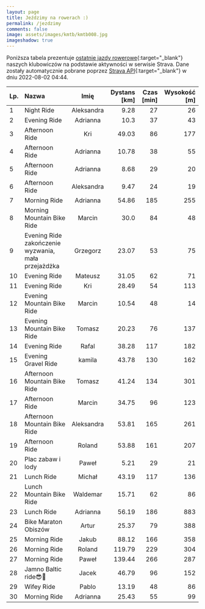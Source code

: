 ```yaml
---
layout: page
title: Jeździmy na rowerach :)
permalink: /jezdzimy
comments: false
image: assets/images/kmtb/kmtb008.jpg
imageshadow: true
---
```


Poniższa tabela prezentuje [ostatnie jazdy rowerowe](https://www.strava.com/clubs/336381){:target="_blank"} naszych klubowiczów na podstawie aktywności w serwisie Strava. Dane zostały automatycznie pobrane poprzez [Strava API](https://developers.strava.com/docs/reference/#api-Clubs-getClubActivitiesById){:target="_blank"} w dniu 2022-08-02 04:44.

Lp. | Nazwa | Imię | Dystans [km] | Czas [min] | Wysokość [m]
:--- | :--- | :---: | ---: | ---: | ---:
1|Night Ride|Aleksandra|9.28|27|26
2|Evening Ride|Adrianna|10.3|37|43
3|Afternoon Ride|Kri|49.03|86|177
4|Afternoon Ride|Adrianna|10.78|38|55
5|Afternoon Ride|Adrianna|8.68|29|20
6|Afternoon Ride|Aleksandra|9.47|24|19
7|Morning Ride|Adrianna|54.86|185|255
8|Morning Mountain Bike Ride|Marcin|30.0|84|48
9|Evening Ride zakończenie wyzwania, mała przejażdżka|Grzegorz|23.07|53|75
10|Evening Ride|Mateusz|31.05|62|71
11|Evening Ride|Kri|28.49|54|113
12|Evening Mountain Bike Ride|Marcin|10.54|48|14
13|Evening Mountain Bike Ride|Tomasz|20.23|76|137
14|Evening Ride|Rafal|38.28|117|182
15|Evening Gravel Ride|kamila|43.78|130|162
16|Afternoon Mountain Bike Ride|Tomasz|41.24|134|301
17|Afternoon Ride|Marcin|34.75|96|123
18|Afternoon Mountain Bike Ride|Aleksandra|53.81|165|261
19|Afternoon Ride|Roland|53.88|161|207
20|Plac zabaw i lody|Paweł|5.21|29|21
21|Lunch Ride|Michał|43.19|117|136
22|Lunch Mountain Bike Ride|Waldemar|15.71|62|86
23|Lunch Ride|Adrianna|56.19|186|883
24|Bike Maraton Obiszów|Artur|25.37|79|388
25|Morning Ride|Jakub|88.12|166|358
26|Morning Ride|Roland|119.79|229|304
27|Morning Ride |Paweł|139.44|266|287
28|Jamno Baltic ride😎📶|Jacek|46.79|96|152
29|Wifey Ride|Pablo|13.19|48|86
30|Morning Ride|Adrianna|25.43|55|99
